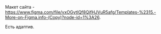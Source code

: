 Макет сайта - https://www.figma.com/file/vxOGytIQf8QjfHJVuR5afg/Templates-%2315.-More-on-Figma.info-(Copy)?node-id=1%3A26.

Есть адаптив.